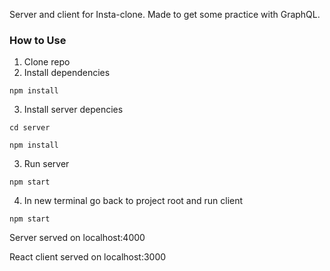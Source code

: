 Server and client for Insta-clone. Made to get some practice with GraphQL.

### How to Use

1.  Clone repo
2.  Install dependencies

```
npm install
```
3. Install server depencies
```
cd server
```
```
npm install
```
3.  Run server

```
npm start
```
4. In new terminal go back to project root and run client
```
npm start
```


Server served on localhost:4000

React client served on localhost:3000
